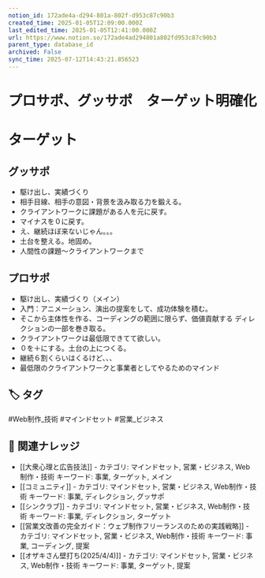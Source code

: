 ```yaml
---
notion_id: 172ade4a-d294-801a-802f-d953c87c90b3
created_time: 2025-01-05T12:09:00.000Z
last_edited_time: 2025-01-05T12:41:00.000Z
url: https://www.notion.so/172ade4ad294801a802fd953c87c90b3
parent_type: database_id
archived: False
sync_time: 2025-07-12T14:43:21.856523
---
```


# プロサポ、グッサポ　ターゲット明確化

# ターゲット
## グッサポ
- 駆け出し、実績づくり
- 相手目線、相手の意図・背景を汲み取る力を鍛える。
- クライアントワークに課題がある人を元に戻す。
- マイナスを０に戻す。
- え、継続ほぼ来ないじゃん。。。
- 土台を整える。地固め。
- 人間性の課題〜クライアントワークまで
## プロサポ
- 駆け出し、実績づくり（メイン）
- 入門：アニメーション、演出の提案をして、成功体験を積む。
- そこから主体性を作る、コーディングの範囲に限らず、価値貢献する
ディレクションの一部を巻き取る。
- クライアントワークは最低限できてて欲しい。
- ０を＋にする。土台の上につくる。
- 継続６割くらいはくるけど、、、
- 最低限のクライアントワークと事業者としてやるためのマインド

## 🏷️ タグ
#Web制作_技術 #マインドセット #営業_ビジネス

## 🔗 関連ナレッジ
- [[大衆心理と広告技法]] - カテゴリ: マインドセット, 営業・ビジネス, Web制作・技術 キーワード: 事業, ターゲット, メイン
- [[コミュニティ]] - カテゴリ: マインドセット, 営業・ビジネス, Web制作・技術 キーワード: 事業, ディレクション, グッサポ
- [[シンクラブ]] - カテゴリ: マインドセット, 営業・ビジネス, Web制作・技術 キーワード: 事業, ディレクション, ターゲット
- [[営業文改善の完全ガイド：ウェブ制作フリーランスのための実践戦略]] - カテゴリ: マインドセット, 営業・ビジネス, Web制作・技術 キーワード: 事業, コーディング, 提案
- [[オザキさん壁打ち(2025/4/4)]] - カテゴリ: マインドセット, 営業・ビジネス, Web制作・技術 キーワード: 事業, ターゲット, 提案
